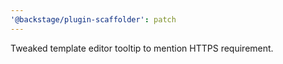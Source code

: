 ```yaml
---
'@backstage/plugin-scaffolder': patch
---
```


Tweaked template editor tooltip to mention HTTPS requirement.
